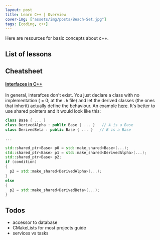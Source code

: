 ```yaml
---
layout: post
title: Learn C++ | Overview
cover-img: ["assets/img/posts/Beach-Set.jpg"]
tags: [coding, c++]
---
```


Here are resources for basic concepts about c++. 

## List of lessons


## Cheatsheet



#### [Interfaces in C++](https://stackoverflow.com/questions/318064/how-do-you-declare-an-interface-in-c)

In general, interafces don't exist. 
You just declare a class with no implementation ( = 0; at the `.h` file) and let the derived classes (the ones that inherit) actually define the behaviour.
An example [here](https://stackoverflow.com/questions/4057774/instantiation-of-objects-in-conditionals-c).
It's better to use shared pointers and it would look like this:

```cpp
class Base { ... }
class DerivedAlpha : public Base { ... }   // A is a Base
class DerivedBeta : public Base { ... }   // B is a Base

...

std::shared_ptr<Base> p0 = std::make_shared<Base>(...);
std::shared_ptr<Base> p1 = std::make_shared<DerivedAlpha>(...);
std::shared_ptr<Base> p2;
if (condition)
{
  p2 = std::make_shared<DerivedAlpha>(...);
}
else 
{
  p2 = std::make_shared<DerivedBeta>(...);
}
```

## Todos

* accessor to database
* CMakeLists for most projects guide
* services vs tasks

